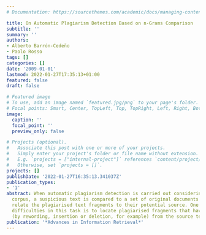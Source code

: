 ```yaml
---
# Documentation: https://sourcethemes.com/academic/docs/managing-content/

title: On Automatic Plagiarism Detection Based on n-Grams Comparison
subtitle: ''
summary: ''
authors:
- Alberto Barrón-Cedeño
- Paolo Rosso
tags: []
categories: []
date: '2009-01-01'
lastmod: 2022-01-27T17:35:13+01:00
featured: false
draft: false

# Featured image
# To use, add an image named `featured.jpg/png` to your page's folder.
# Focal points: Smart, Center, TopLeft, Top, TopRight, Left, Right, BottomLeft, Bottom, BottomRight.
image:
  caption: ''
  focal_point: ''
  preview_only: false

# Projects (optional).
#   Associate this post with one or more of your projects.
#   Simply enter your project's folder or file name without extension.
#   E.g. `projects = ["internal-project"]` references `content/project/deep-learning/index.md`.
#   Otherwise, set `projects = []`.
projects: []
publishDate: '2022-01-27T16:35:13.341037Z'
publication_types:
- '1'
abstract: When automatic plagiarism detection is carried out considering a reference
  corpus, a suspicious text is compared to a set of original documents in order to
  relate the plagiarised text fragments to their potential source. One of the biggest
  difficulties in this task is to locate plagiarised fragments that have been modified
  (by rewording, insertion or deletion, for example) from the source text.
publication: '*Advances in Information Retrieval*'
---
```

